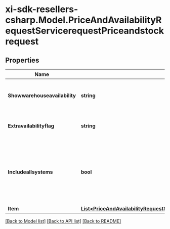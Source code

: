 # xi-sdk-resellers-csharp.Model.PriceAndAvailabilityRequestServicerequestPriceandstockrequest

## Properties

Name | Type | Description | Notes
------------ | ------------- | ------------- | -------------
**Showwarehouseavailability** | **string** | True/false to show the availability of individual warehouses | [optional] 
**Extravailabilityflag** | **string** | Y/N to show extra availability flag | [optional] 
**Includeallsystems** | **bool** | Flag to indicate if the price and stock information is required for all Ingram Micro systems. | [optional] 
**Item** | [**List&lt;PriceAndAvailabilityRequestServicerequestPriceandstockrequestItemInner&gt;**](PriceAndAvailabilityRequestServicerequestPriceandstockrequestItemInner.md) |  | [optional] 

[[Back to Model list]](../README.md#documentation-for-models) [[Back to API list]](../README.md#documentation-for-api-endpoints) [[Back to README]](../README.md)

